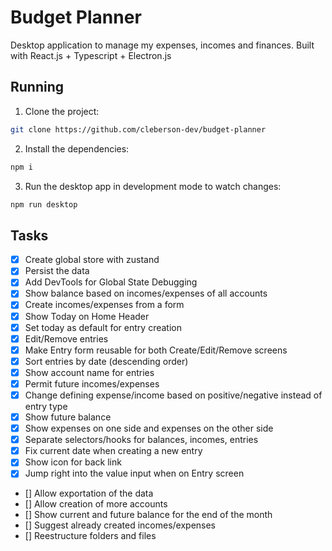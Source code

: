 # Budget Planner
Desktop application to manage my expenses, incomes and finances. Built with React.js + Typescript + Electron.js

## Running

1. Clone the project:
```bash
git clone https://github.com/cleberson-dev/budget-planner
```

2. Install the dependencies:
```bash
npm i
```

3. Run the desktop app in development mode to watch changes:
```bash
npm run desktop
```


## Tasks
- [X] Create global store with zustand
- [X] Persist the data
- [X] Add DevTools for Global State Debugging
- [X] Show balance based on incomes/expenses of all accounts
- [X] Create incomes/expenses from a form
- [X] Show Today on Home Header
- [X] Set today as default for entry creation
- [X] Edit/Remove entries
- [X] Make Entry form reusable for both Create/Edit/Remove screens
- [X] Sort entries by date (descending order)
- [X] Show account name for entries
- [X] Permit future incomes/expenses
- [X] Change defining expense/income based on positive/negative instead of entry type
- [X] Show future balance
- [X] Show expenses on one side and expenses on the other side
- [X] Separate selectors/hooks for balances, incomes, entries
- [X] Fix current date when creating a new entry
- [X] Show icon for back link
- [X] Jump right into the value input when on Entry screen
- [] Allow exportation of the data
- [] Allow creation of more accounts
- [] Show current and future balance for the end of the month
- [] Suggest already created incomes/expenses
- [] Reestructure folders and files